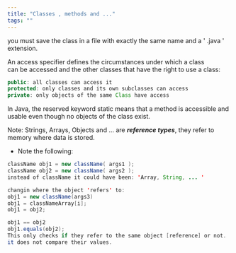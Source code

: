 ```yaml
---
title: "Classes , methods and ..."
tags: ""
---
```

you must save the class in a file with exactly the same name and a ' .java ' extension.

An access specifier defines the circumstances under which a class  
can be accessed and the other classes that have the right to use a class:

```java
public: all classes can access it
protected: only classes and its own subclasses can access
private: only objects of the same Class have access
```

In Java, the reserved keyword static means that a method is accessible and usable even though no objects of the class exist.

Note: Strings, Arrays, Objects and ... are **_reference types_**, they refer to memory where data is stored.  

-   Note the following:

```java
className obj1 = new className( args1 );
className obj2 = new className( args2 );
instead of className it could have been: 'Array, String, ... '

changin where the object 'refers' to:
obj1 = new className(args3)
obj1 = classNameArray[i];
obj1 = obj2;

obj1 == obj2
obj1.equals(obj2);
This only checks if they refer to the same object [reference] or not.
it does not compare their values.




```
